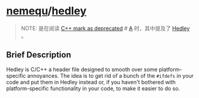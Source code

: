 # [nemequ](https://github.com/nemequ)/[hedley](https://github.com/nemequ/hedley)

> NOTE: 是在阅读 [C++ mark as deprecated](https://stackoverflow.com/questions/295120/c-mark-as-deprecated) # [A](https://stackoverflow.com/a/49037913) 时，其中提及了 [Hedley](https://github.com/nemequ/hedley) 。

## Brief Description

Hedley is C/C++ a header file designed to smooth over some platform-specific annoyances. The idea is to get rid of a bunch of the `#ifdefs` in your code and put them in Hedley instead or, if you haven't bothered with platform-specific functionality in your code, to make it easier to do so. 